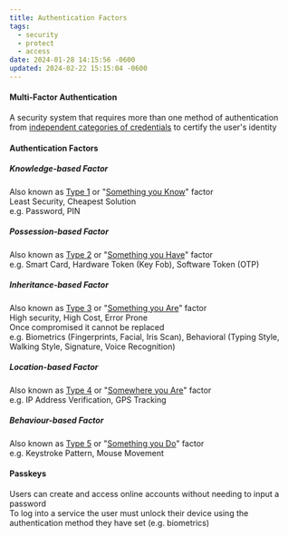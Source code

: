 ```yaml
---
title: Authentication Factors
tags:
  - security
  - protect
  - access
date: 2024-01-28 14:15:56 -0600
updated: 2024-02-22 15:15:04 -0600
---
```


#### Multi-Factor Authentication
A security system that requires more than one method of authentication from <u>independent categories of credentials</u> to certify the user's identity

#### Authentication Factors

##### Knowledge-based Factor
Also known as <u>Type 1</u> or "<u>Something you Know</u>" factor  
Least Security, Cheapest Solution  
e.g. Password, PIN  

##### Possession-based Factor
Also known as <u>Type 2</u> or "<u>Something you Have</u>" factor  
e.g. Smart Card, Hardware Token (Key Fob), Software Token (OTP)

##### Inheritance-based Factor
Also known as <u>Type 3</u> or "<u>Something you Are</u>" factor  
High security, High Cost, Error Prone  
Once compromised it cannot be replaced  
e.g. Biometrics (Fingerprints, Facial, Iris Scan), Behavioral (Typing Style, Walking Style, Signature, Voice Recognition)

##### Location-based Factor
Also known as <u>Type 4</u> or "<u>Somewhere you Are</u>" factor  
e.g. IP Address Verification, GPS Tracking

##### Behaviour-based Factor
Also known as <u>Type 5</u> or "<u>Something you Do</u>" factor  
e.g. Keystroke Pattern, Mouse Movement

#### Passkeys
Users can create and access online accounts without needing to input a password  
To log into a service the user must unlock their device using the authentication method they have set (e.g. biometrics) 
